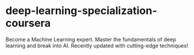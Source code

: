 # deep-learning-specialization-coursera
Become a Machine Learning expert. Master the fundamentals of deep learning and break into AI. Recently updated with cutting-edge techniques!

